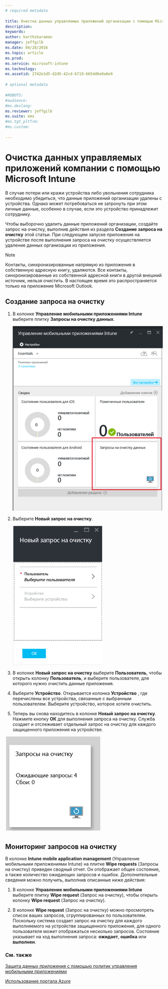 ```yaml
---
# required metadata

title: Очистка данных управляемых приложений организации с помощью Microsoft Intune | Microsoft Intune
description:
keywords:
author: karthikaraman
manager: jeffgilb
ms.date: 04/28/2016
ms.topic: article
ms.prod:
ms.service: microsoft-intune
ms.technology:
ms.assetid: 2742e1d5-d2d5-42cd-b719-665dd6e0a0e9

# optional metadata

#ROBOTS:
#audience:
#ms.devlang:
ms.reviewer: jeffgilb
ms.suite: ems
#ms.tgt_pltfrm:
#ms.custom:

---
```


# Очистка данных управляемых приложений компании с помощью Microsoft Intune
В случае потери или кражи устройства либо увольнения сотрудника необходимо убедиться, что данные приложений организации удалены с устройства. Однако может потребоваться не затронуть при этом личные данные, особенно в случае, если это устройство принадлежит сотруднику.

Чтобы выборочно удалить данные приложений организации, создайте запрос на очистку, выполнив действия из раздела **Создание запроса на очистку** этой статьи.  При следующем запуске приложения на устройстве после выполнения запроса на очистку осуществляется удаление данных организации из приложения.
>[!NOTE]
> Контакты, синхронизированные напрямую из приложения в собственную адресную книгу, удаляются. Все контакты, синхронизированные из собственной адресной книги в другой внешний источник, нельзя очистить. В настоящее время это распространяется только на приложение Microsoft Outlook.



## Создание запроса на очистку

1.  В колонке **Управление мобильными приложениями Intune** выберите плитку **Запросы на очистку данных**.

    ![Снимок экрана для колонки "Управление мобильными приложениями Intune" с плиткой "Сводка"](../media/AppManagement/AzurePortal_MAM_WipeRequests.png)

2.  Выберите **Новый запрос на очистку**.

    ![Снимок экрана для колонки "Новый запрос на очистку"](../media/AppManagement/AzurePortal_MAM_NewWipeRequest.png)

3.  В колонке **Новый запрос на очистку** выберите **Пользователь**, чтобы открыть колонку **Пользователь**, и выберите пользователя, для которого нужно очистить данные приложения.

4.  Выберите **Устройство**.  Открывается колонка **Устройство** , где перечислены все устройства, связанные с выбранным пользователем.  Выберите устройство, которое хотите очистить.

5.  Теперь вы снова находитесь в колонке **Новый запрос на очистку**. Нажмите кнопку **ОК** для выполнения запроса на очистку. Служба создает и отслеживает отдельный запрос на очистку для каждого защищенного приложения на устройстве.


![Снимок экрана для плитки "Запросы на очистку данных" ](../media/AppManagement/AzurePortal_MAM_WipeRequestsSummary.png)

## Мониторинг запросов на очистку
В колонке **Intune mobile application management** (Управление мобильными приложениями Intune) на плитке **Wipe requests** (Запросы на очистку) приведен сводный отчет.  Он отображает общее состояние, а также количество ожидающих запросов и ошибок. Дополнительные сведения можно получить, выполнив описанные ниже действия:

1.  В колонке **Управление мобильными приложениями Intune** выберите плитку **Wipe request** (Запрос на очистку), чтобы открыть колонку **Wipe request** (Запрос на очистку).

2.  В колонке **Wipe request** (Запрос на очистку) можно просмотреть список ваших запросов, сгруппированных по пользователям.  Поскольку система создает запрос на очистку для каждого выполняемого на устройстве защищенного приложения, для одного пользователя может отображаться несколько запросов.  Состояние указывает на ход выполнения запроса: **ожидает**, **ошибка** или **выполнен**.

### См. также
[Защита данных приложения с помощью политик управления мобильными приложениями ](protect-app-data-using-mobile-app-management-policies-with-microsoft-intune.md)

[Использование портала Azure](azure-portal-for-microsoft-intune-mam-policies.md)


<!--HONumber=May16_HO2-->


